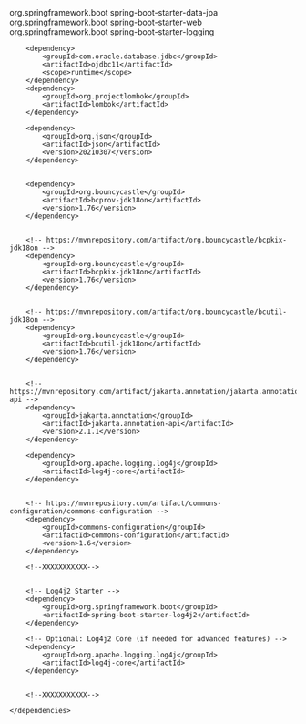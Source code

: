 <dependencies>
        <dependency>
            <groupId>org.springframework.boot</groupId>
            <artifactId>spring-boot-starter-data-jpa</artifactId>
        </dependency>
        <dependency>
            <groupId>org.springframework.boot</groupId>
            <artifactId>spring-boot-starter-web</artifactId>
            <exclusions>
                <exclusion>
                    <groupId>org.springframework.boot</groupId>
                    <artifactId>spring-boot-starter-logging</artifactId>
                </exclusion>
            </exclusions>
        </dependency>

        <dependency>
            <groupId>com.oracle.database.jdbc</groupId>
            <artifactId>ojdbc11</artifactId>
            <scope>runtime</scope>
        </dependency>
        <dependency>
            <groupId>org.projectlombok</groupId>
            <artifactId>lombok</artifactId>
        </dependency>

        <dependency>
            <groupId>org.json</groupId>
            <artifactId>json</artifactId>
            <version>20210307</version>
        </dependency>


        <dependency>
            <groupId>org.bouncycastle</groupId>
            <artifactId>bcprov-jdk18on</artifactId>
            <version>1.76</version>
        </dependency>


        <!-- https://mvnrepository.com/artifact/org.bouncycastle/bcpkix-jdk18on -->
        <dependency>
            <groupId>org.bouncycastle</groupId>
            <artifactId>bcpkix-jdk18on</artifactId>
            <version>1.76</version>
        </dependency>


        <!-- https://mvnrepository.com/artifact/org.bouncycastle/bcutil-jdk18on -->
        <dependency>
            <groupId>org.bouncycastle</groupId>
            <artifactId>bcutil-jdk18on</artifactId>
            <version>1.76</version>
        </dependency>


        <!-- https://mvnrepository.com/artifact/jakarta.annotation/jakarta.annotation-api -->
        <dependency>
            <groupId>jakarta.annotation</groupId>
            <artifactId>jakarta.annotation-api</artifactId>
            <version>2.1.1</version>
        </dependency>

        <dependency>
            <groupId>org.apache.logging.log4j</groupId>
            <artifactId>log4j-core</artifactId>
        </dependency>


        <!-- https://mvnrepository.com/artifact/commons-configuration/commons-configuration -->
        <dependency>
            <groupId>commons-configuration</groupId>
            <artifactId>commons-configuration</artifactId>
            <version>1.6</version>
        </dependency>

        <!--XXXXXXXXXXX-->


        <!-- Log4j2 Starter -->
        <dependency>
            <groupId>org.springframework.boot</groupId>
            <artifactId>spring-boot-starter-log4j2</artifactId>
        </dependency>

        <!-- Optional: Log4j2 Core (if needed for advanced features) -->
        <dependency>
            <groupId>org.apache.logging.log4j</groupId>
            <artifactId>log4j-core</artifactId>
        </dependency>


        <!--XXXXXXXXXXX-->

    </dependencies>
